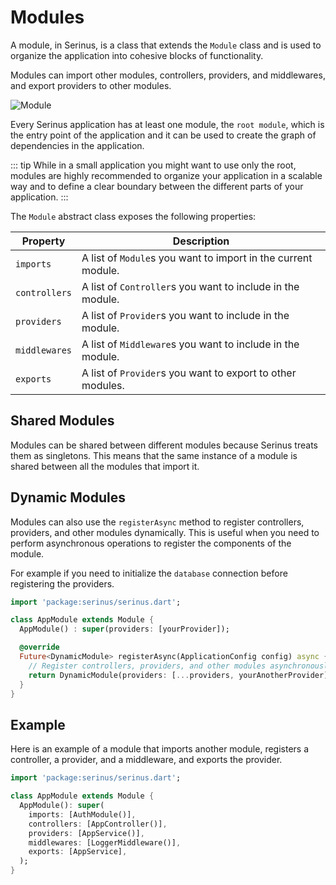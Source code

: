 # Modules

A module, in Serinus, is a class that extends the `Module` class and is used to organize the application into cohesive blocks of functionality.

Modules can import other modules, controllers, providers, and middlewares, and export providers to other modules.

<img src="/modules.png" alt="Module"/>

Every Serinus application has at least one module, the `root module`, which is the entry point of the application and it can be used to create the graph of dependencies in the application.

::: tip
While in a small application you might want to use only the root, modules are highly recommended to organize your application in a scalable way and to define a clear boundary between the different parts of your application.
:::

The `Module` abstract class exposes the following properties:

| Property | Description |
| --- | --- |
| `imports` | A list of `Module`s you want to import in the current module. |
| `controllers` | A list of `Controller`s you want to include in the module. |
| `providers` | A list of `Provider`s you want to include in the module. |
| `middlewares` | A list of `Middleware`s you want to include in the module. |
| `exports` | A list of `Provider`s you want to export to other modules. |

## Shared Modules

Modules can be shared between different modules because Serinus treats them as singletons. This means that the same instance of a module is shared between all the modules that import it.

## Dynamic Modules

Modules can also use the `registerAsync` method to register controllers, providers, and other modules dynamically. This is useful when you need to perform asynchronous operations to register the components of the module.

For example if you need to initialize the `database` connection before registering the providers.

```dart
import 'package:serinus/serinus.dart';

class AppModule extends Module {
  AppModule() : super(providers: [yourProvider]);

  @override
  Future<DynamicModule> registerAsync(ApplicationConfig config) async {
    // Register controllers, providers, and other modules asynchronously based on the current module's ontrollers, providers and so on.
    return DynamicModule(providers: [...providers, yourAnotherProvider],);
  }
}
```

## Example

Here is an example of a module that imports another module, registers a controller, a provider, and a middleware, and exports the provider.

```dart
import 'package:serinus/serinus.dart';

class AppModule extends Module {
  AppModule(): super(
    imports: [AuthModule()],
    controllers: [AppController()],
    providers: [AppService()],
    middlewares: [LoggerMiddleware()],
    exports: [AppService],
  );
}
```
